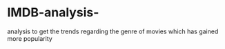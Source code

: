 # IMDB-analysis-
analysis to get the trends regarding the genre of movies which has gained more popularity
